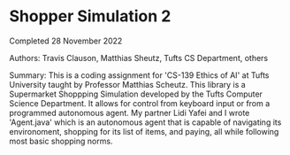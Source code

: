 # Shopper Simulation 2
Completed 28 November 2022

Authors: Travis Clauson, Matthias Sheutz, Tufts CS Department, others

Summary: This is a coding assignment for 'CS-139 Ethics of AI' at Tufts University taught by Professor Matthias Scheutz. This library is a Supermarket Shoppping Simulation developed by the Tufts Computer Science Department. It allows for control from keyboard input or from a programmed autonomous agent. My partner Lidi Yafei and I wrote 'Agent.java' which is an autonomous agent that is capable of navigating its environoment, shopping for its list of items, and paying, all while following most basic shopping norms.
